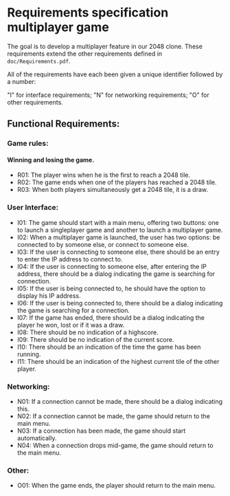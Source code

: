 # Requirements specification multiplayer game

The goal is to develop a multiplayer feature in our 2048 clone. These
requirements extend the other requirements defined in `doc/Requirements.pdf`.

All of the requirements have each been given a unique identifier followed by a
number:

  "I" for interface requirements;
  "N" for networking requirements;
  "O" for other requirements.

## Functional Requirements:

### Game rules:
#### Winning and losing the game.

* R01: The player wins when he is the first to reach a 2048 tile.
* R02: The game ends when one of the players has reached a 2048 tile.
* R03: When both players simultaneously get a 2048 tile, it is a draw.

### User Interface:

* I01: The game should start with a main menu, offering two buttons: one to
       launch a singleplayer game and another to launch a multiplayer game.
* I02: When a multiplayer game is launched, the user has two options: be
       connected to by someone else, or connect to someone else.
* I03: If the user is connecting to someone else, there should be an entry to
       enter the IP address to connect to.
* I04: If the user is connecting to someone else, after entering the IP address,
       there should be a dialog indicating the game is searching for connection.
* I05: If the user is being connected to, he should have the option to display
       his IP address.
* I06: If the user is being connected to, there should be a dialog indicating
       the game is searching for a connection.
* I07: If the game has ended, there should be a dialog indicating the player he
    won, lost or if it was a draw.
* I08: There should be no indication of a highscore.
* I09: There should be no indication of the current score.
* I10: There should be an indication of the time the game has been running.
* I11: There should be an indication of the highest current tile of the other
       player.

### Networking:

* N01: If a connection cannot be made, there should be a dialog indicating this.
* N02: If a connection cannot be made, the game should return to the main menu.
* N03: If a connection has been made, the game should start automatically.
* N04: When a connection drops mid-game, the game should return to the main
       menu.

### Other:

* O01: When the game ends, the player should return to the main menu.
